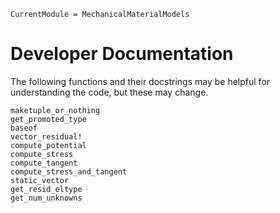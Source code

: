 ```@meta
CurrentModule = MechanicalMaterialModels
```

# Developer Documentation
The following functions and their docstrings may be helpful 
for understanding the code, but these may change.
```@docs
maketuple_or_nothing
get_promoted_type
baseof
vector_residual!
compute_potential
compute_stress
compute_tangent
compute_stress_and_tangent
static_vector
get_resid_eltype
get_num_unknowns
```